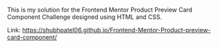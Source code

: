 This is my solution for the Frontend Mentor Product Preview Card Component Challenge designed using HTML and CSS.

Link: https://shubhpatel06.github.io/Frontend-Mentor-Product-preview-card-component/
